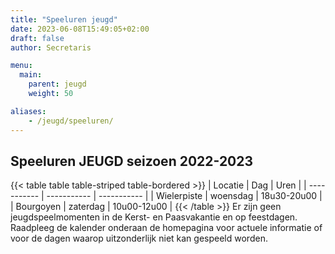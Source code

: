 ```yaml
---
title: "Speeluren jeugd"
date: 2023-06-08T15:49:05+02:00
draft: false
author: Secretaris

menu:
  main:
    parent: jeugd
    weight: 50

aliases:
    - /jeugd/speeluren/   
---
```


## Speeluren JEUGD seizoen 2022-2023
{{< table table table-striped table-bordered >}}
| Locatie      | Dag | Uren | 
| ----------- | ----------- | ----------- |
| Wielerpiste | woensdag | 18u30-20u00 | 
| Bourgoyen    | zaterdag        | 10u00-12u00 | 
{{< /table >}}
Er zijn geen jeugdspeelmomenten in de Kerst- en Paasvakantie en op feestdagen. Raadpleeg de kalender onderaan de homepagina voor actuele informatie of voor de dagen waarop uitzonderlijk niet kan gespeeld worden.

